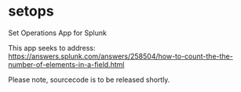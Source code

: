 # setops
Set Operations App for Splunk

This app seeks to address: https://answers.splunk.com/answers/258504/how-to-count-the-the-number-of-elements-in-a-field.html

Please note, sourcecode is to be released shortly.
